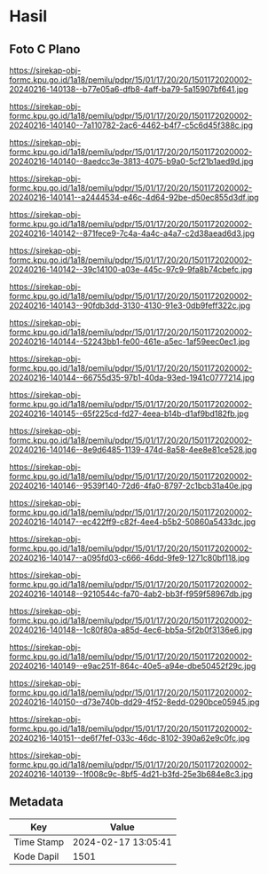 # Hasil

## Foto C Plano

https://sirekap-obj-formc.kpu.go.id/1a18/pemilu/pdpr/15/01/17/20/20/1501172020002-20240216-140138--b77e05a6-dfb8-4aff-ba79-5a15907bf641.jpg

https://sirekap-obj-formc.kpu.go.id/1a18/pemilu/pdpr/15/01/17/20/20/1501172020002-20240216-140140--7a110782-2ac6-4462-b4f7-c5c6d45f388c.jpg

https://sirekap-obj-formc.kpu.go.id/1a18/pemilu/pdpr/15/01/17/20/20/1501172020002-20240216-140140--8aedcc3e-3813-4075-b9a0-5cf21b1aed9d.jpg

https://sirekap-obj-formc.kpu.go.id/1a18/pemilu/pdpr/15/01/17/20/20/1501172020002-20240216-140141--a2444534-e46c-4d64-92be-d50ec855d3df.jpg

https://sirekap-obj-formc.kpu.go.id/1a18/pemilu/pdpr/15/01/17/20/20/1501172020002-20240216-140142--871fece9-7c4a-4a4c-a4a7-c2d38aead6d3.jpg

https://sirekap-obj-formc.kpu.go.id/1a18/pemilu/pdpr/15/01/17/20/20/1501172020002-20240216-140142--39c14100-a03e-445c-97c9-9fa8b74cbefc.jpg

https://sirekap-obj-formc.kpu.go.id/1a18/pemilu/pdpr/15/01/17/20/20/1501172020002-20240216-140143--90fdb3dd-3130-4130-91e3-0db9feff322c.jpg

https://sirekap-obj-formc.kpu.go.id/1a18/pemilu/pdpr/15/01/17/20/20/1501172020002-20240216-140144--52243bb1-fe00-461e-a5ec-1af59eec0ec1.jpg

https://sirekap-obj-formc.kpu.go.id/1a18/pemilu/pdpr/15/01/17/20/20/1501172020002-20240216-140144--66755d35-97b1-40da-93ed-1941c0777214.jpg

https://sirekap-obj-formc.kpu.go.id/1a18/pemilu/pdpr/15/01/17/20/20/1501172020002-20240216-140145--65f225cd-fd27-4eea-b14b-d1af9bd182fb.jpg

https://sirekap-obj-formc.kpu.go.id/1a18/pemilu/pdpr/15/01/17/20/20/1501172020002-20240216-140146--8e9d6485-1139-474d-8a58-4ee8e81ce528.jpg

https://sirekap-obj-formc.kpu.go.id/1a18/pemilu/pdpr/15/01/17/20/20/1501172020002-20240216-140146--9539f140-72d6-4fa0-8797-2c1bcb31a40e.jpg

https://sirekap-obj-formc.kpu.go.id/1a18/pemilu/pdpr/15/01/17/20/20/1501172020002-20240216-140147--ec422ff9-c82f-4ee4-b5b2-50860a5433dc.jpg

https://sirekap-obj-formc.kpu.go.id/1a18/pemilu/pdpr/15/01/17/20/20/1501172020002-20240216-140147--a095fd03-c666-46dd-9fe9-1271c80bf118.jpg

https://sirekap-obj-formc.kpu.go.id/1a18/pemilu/pdpr/15/01/17/20/20/1501172020002-20240216-140148--9210544c-fa70-4ab2-bb3f-f959f58967db.jpg

https://sirekap-obj-formc.kpu.go.id/1a18/pemilu/pdpr/15/01/17/20/20/1501172020002-20240216-140148--1c80f80a-a85d-4ec6-bb5a-5f2b0f3136e6.jpg

https://sirekap-obj-formc.kpu.go.id/1a18/pemilu/pdpr/15/01/17/20/20/1501172020002-20240216-140149--e9ac251f-864c-40e5-a94e-dbe50452f29c.jpg

https://sirekap-obj-formc.kpu.go.id/1a18/pemilu/pdpr/15/01/17/20/20/1501172020002-20240216-140150--d73e740b-dd29-4f52-8edd-0290bce05945.jpg

https://sirekap-obj-formc.kpu.go.id/1a18/pemilu/pdpr/15/01/17/20/20/1501172020002-20240216-140151--de6f7fef-033c-46dc-8102-390a62e9c0fc.jpg

https://sirekap-obj-formc.kpu.go.id/1a18/pemilu/pdpr/15/01/17/20/20/1501172020002-20240216-140139--1f008c9c-8bf5-4d21-b3fd-25e3b684e8c3.jpg


## Metadata

| Key        | Value               |
| ---------- | ------------------- |
| Time Stamp | 2024-02-17 13:05:41 |
| Kode Dapil | 1501                |



